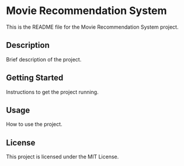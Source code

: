 # Movie Recommendation System

This is the README file for the Movie Recommendation System project.

## Description

Brief description of the project.

## Getting Started

Instructions to get the project running.

## Usage

How to use the project.

## License

This project is licensed under the MIT License.